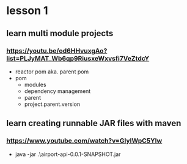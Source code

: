 # lesson 1
## learn multi module projects
### https://youtu.be/od6HHvuxgAo?list=PLJyMAT_Wb6qp9RiusxeWxvsfi7VeZtdcY
- reactor pom aka. parent pom
- pom
    - modules
    - dependency management
    - parent
    - project.parent.version

## learn creating runnable JAR files with maven
### https://www.youtube.com/watch?v=GIyIWpC5YIw
- java -jar .\airport-api-0.0.1-SNAPSHOT.jar
